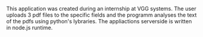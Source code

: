 This application was created during an internship at VGG systems.
The user uploads 3 pdf files to the specific fields and the programm analyses the text of the pdfs using python's lybraries.
The appliactions serverside is written in node.js runtime.
